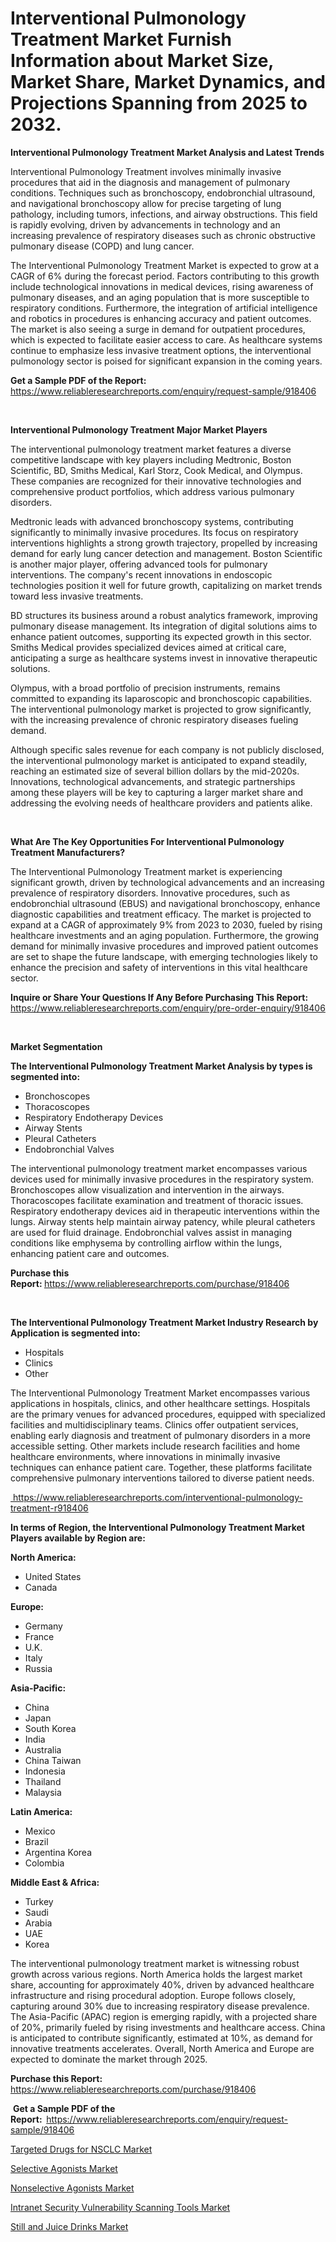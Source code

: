 <p><h1>Interventional Pulmonology Treatment Market Furnish Information about Market Size, Market Share, Market Dynamics, and Projections Spanning from 2025 to 2032.</h1></p><p><strong>Interventional Pulmonology Treatment Market Analysis and Latest Trends</strong></p>
<p><p>Interventional Pulmonology Treatment involves minimally invasive procedures that aid in the diagnosis and management of pulmonary conditions. Techniques such as bronchoscopy, endobronchial ultrasound, and navigational bronchoscopy allow for precise targeting of lung pathology, including tumors, infections, and airway obstructions. This field is rapidly evolving, driven by advancements in technology and an increasing prevalence of respiratory diseases such as chronic obstructive pulmonary disease (COPD) and lung cancer.</p><p>The Interventional Pulmonology Treatment Market is expected to grow at a CAGR of 6% during the forecast period. Factors contributing to this growth include technological innovations in medical devices, rising awareness of pulmonary diseases, and an aging population that is more susceptible to respiratory conditions. Furthermore, the integration of artificial intelligence and robotics in procedures is enhancing accuracy and patient outcomes. The market is also seeing a surge in demand for outpatient procedures, which is expected to facilitate easier access to care. As healthcare systems continue to emphasize less invasive treatment options, the interventional pulmonology sector is poised for significant expansion in the coming years.</p></p>
<p><strong>Get a Sample PDF of the Report:&nbsp;</strong> <a href="https://www.reliableresearchreports.com/enquiry/request-sample/918406?utm_campaign=33&utm_medium=2&utm_source=Github&utm_content=ia&utm_term=07032025&utm_id=interventional-pulmonology-treatment">https://www.reliableresearchreports.com/enquiry/request-sample/918406</a></p>
<p>&nbsp;</p>
<p><strong>Interventional Pulmonology Treatment Major Market Players</strong></p>
<p><p>The interventional pulmonology treatment market features a diverse competitive landscape with key players including Medtronic, Boston Scientific, BD, Smiths Medical, Karl Storz, Cook Medical, and Olympus. These companies are recognized for their innovative technologies and comprehensive product portfolios, which address various pulmonary disorders.</p><p>Medtronic leads with advanced bronchoscopy systems, contributing significantly to minimally invasive procedures. Its focus on respiratory interventions highlights a strong growth trajectory, propelled by increasing demand for early lung cancer detection and management. Boston Scientific is another major player, offering advanced tools for pulmonary interventions. The company's recent innovations in endoscopic technologies position it well for future growth, capitalizing on market trends toward less invasive treatments.</p><p>BD structures its business around a robust analytics framework, improving pulmonary disease management. Its integration of digital solutions aims to enhance patient outcomes, supporting its expected growth in this sector. Smiths Medical provides specialized devices aimed at critical care, anticipating a surge as healthcare systems invest in innovative therapeutic solutions.</p><p>Olympus, with a broad portfolio of precision instruments, remains committed to expanding its laparoscopic and bronchoscopic capabilities. The interventional pulmonology market is projected to grow significantly, with the increasing prevalence of chronic respiratory diseases fueling demand.</p><p>Although specific sales revenue for each company is not publicly disclosed, the interventional pulmonology market is anticipated to expand steadily, reaching an estimated size of several billion dollars by the mid-2020s. Innovations, technological advancements, and strategic partnerships among these players will be key to capturing a larger market share and addressing the evolving needs of healthcare providers and patients alike.</p></p>
<p>&nbsp;</p>
<p><strong>What Are The Key Opportunities For Interventional Pulmonology Treatment Manufacturers?</strong></p>
<p><p>The Interventional Pulmonology Treatment market is experiencing significant growth, driven by technological advancements and an increasing prevalence of respiratory disorders. Innovative procedures, such as endobronchial ultrasound (EBUS) and navigational bronchoscopy, enhance diagnostic capabilities and treatment efficacy. The market is projected to expand at a CAGR of approximately 9% from 2023 to 2030, fueled by rising healthcare investments and an aging population. Furthermore, the growing demand for minimally invasive procedures and improved patient outcomes are set to shape the future landscape, with emerging technologies likely to enhance the precision and safety of interventions in this vital healthcare sector.</p></p>
<p><strong>Inquire or Share Your Questions If Any Before Purchasing This Report:</strong> <a href="https://www.reliableresearchreports.com/enquiry/pre-order-enquiry/918406?utm_campaign=33&utm_medium=2&utm_source=Github&utm_content=ia&utm_term=07032025&utm_id=interventional-pulmonology-treatment">https://www.reliableresearchreports.com/enquiry/pre-order-enquiry/918406</a></p>
<p>&nbsp;</p>
<p><strong>Market Segmentation</strong></p>
<p><strong>The Interventional Pulmonology Treatment Market Analysis by types is segmented into:</strong></p>
<p><ul><li>Bronchoscopes</li><li>Thoracoscopes</li><li>Respiratory Endotherapy Devices</li><li>Airway Stents</li><li>Pleural Catheters</li><li>Endobronchial Valves</li></ul></p>
<p><p>The interventional pulmonology treatment market encompasses various devices used for minimally invasive procedures in the respiratory system. Bronchoscopes allow visualization and intervention in the airways. Thoracoscopes facilitate examination and treatment of thoracic issues. Respiratory endotherapy devices aid in therapeutic interventions within the lungs. Airway stents help maintain airway patency, while pleural catheters are used for fluid drainage. Endobronchial valves assist in managing conditions like emphysema by controlling airflow within the lungs, enhancing patient care and outcomes.</p></p>
<p><strong>Purchase this Report:&nbsp;</strong><a href="https://www.reliableresearchreports.com/purchase/918406?utm_campaign=33&utm_medium=2&utm_source=Github&utm_content=ia&utm_term=07032025&utm_id=interventional-pulmonology-treatment">https://www.reliableresearchreports.com/purchase/918406</a></p>
<p>&nbsp;</p>
<p><strong>The Interventional Pulmonology Treatment Market Industry Research by Application is segmented into:</strong></p>
<p><ul><li>Hospitals</li><li>Clinics</li><li>Other</li></ul></p>
<p><p>The Interventional Pulmonology Treatment Market encompasses various applications in hospitals, clinics, and other healthcare settings. Hospitals are the primary venues for advanced procedures, equipped with specialized facilities and multidisciplinary teams. Clinics offer outpatient services, enabling early diagnosis and treatment of pulmonary disorders in a more accessible setting. Other markets include research facilities and home healthcare environments, where innovations in minimally invasive techniques can enhance patient care. Together, these platforms facilitate comprehensive pulmonary interventions tailored to diverse patient needs.</p></p>
<p><a href="https://www.reliableresearchreports.com/interventional-pulmonology-treatment-r918406?utm_campaign=33&utm_medium=2&utm_source=Github&utm_content=ia&utm_term=07032025&utm_id=interventional-pulmonology-treatment">&nbsp;https://www.reliableresearchreports.com/interventional-pulmonology-treatment-r918406</a></p>
<p><strong>In terms of Region, the Interventional Pulmonology Treatment Market Players available by Region are:</strong></p>
<p>
    <p> <strong> North America: </strong>
        <ul>
            <li>United States</li>
            <li>Canada</li>
        </ul>
        </p> 
    <p> <strong> Europe: </strong>
        <ul>
            <li>Germany</li>
            <li>France</li>
            <li>U.K.</li>
            <li>Italy</li>
            <li>Russia</li>
        </ul>
        </p> 
    <p> <strong> Asia-Pacific: </strong>
        <ul>
            <li>China</li>
            <li>Japan</li>
            <li>South Korea</li>
            <li>India</li>
            <li>Australia</li>
            <li>China Taiwan</li>
            <li>Indonesia</li>
            <li>Thailand</li>
            <li>Malaysia</li>
        </ul>
        </p> 
    <p> <strong> Latin America: </strong>
        <ul>
            <li>Mexico</li>
            <li>Brazil</li>
            <li>Argentina Korea</li>
            <li>Colombia</li>
        </ul>
        </p> 
    <p> <strong> Middle East & Africa: </strong>
        <ul>
            <li>Turkey</li>
            <li>Saudi</li>
            <li>Arabia</li>
            <li>UAE</li>
            <li>Korea</li>
        </ul>
    </p>
    </p>
<p><p>The interventional pulmonology treatment market is witnessing robust growth across various regions. North America holds the largest market share, accounting for approximately 40%, driven by advanced healthcare infrastructure and rising procedural adoption. Europe follows closely, capturing around 30% due to increasing respiratory disease prevalence. The Asia-Pacific (APAC) region is emerging rapidly, with a projected share of 20%, primarily fueled by rising investments and healthcare access. China is anticipated to contribute significantly, estimated at 10%, as demand for innovative treatments accelerates. Overall, North America and Europe are expected to dominate the market through 2025.</p></p>
<p><strong>Purchase this Report: </strong><a href="https://www.reliableresearchreports.com/purchase/918406?utm_campaign=33&utm_medium=2&utm_source=Github&utm_content=ia&utm_term=07032025&utm_id=interventional-pulmonology-treatment">https://www.reliableresearchreports.com/purchase/918406</a></p>
<p>&nbsp;<strong>Get a Sample PDF of the Report:&nbsp;&nbsp;</strong><a href="https://www.reliableresearchreports.com/enquiry/request-sample/918406?utm_campaign=33&utm_medium=2&utm_source=Github&utm_content=ia&utm_term=07032025&utm_id=interventional-pulmonology-treatment">https://www.reliableresearchreports.com/enquiry/request-sample/918406</a></p>
<p><strong></strong></p>
<p><p><a href="https://github.com/aarajlyre/Market-Research-Report-List-1/blob/main/targeted-drugs-for-nsclc-market.md?utm_campaign=33&utm_medium=2&utm_source=Github&utm_content=ia&utm_term=07032025&utm_id=interventional-pulmonology-treatment">Targeted Drugs for NSCLC Market</a></p><p><a href="https://github.com/sawrovpipolo/Market-Research-Report-List-1/blob/main/selective-agonists-market.md?utm_campaign=33&utm_medium=2&utm_source=Github&utm_content=ia&utm_term=07032025&utm_id=interventional-pulmonology-treatment">Selective Agonists Market</a></p><p><a href="https://github.com/ritooesiaba/Market-Research-Report-List-1/blob/main/nonselective-agonists-market.md?utm_campaign=33&utm_medium=2&utm_source=Github&utm_content=ia&utm_term=07032025&utm_id=interventional-pulmonology-treatment">Nonselective Agonists Market</a></p><p><a href="https://github.com/nkbaroga/Market-Research-Report-List-1/blob/main/intranet-security-vulnerability-scanning-tools-market.md?utm_campaign=33&utm_medium=2&utm_source=Github&utm_content=ia&utm_term=07032025&utm_id=interventional-pulmonology-treatment">Intranet Security Vulnerability Scanning Tools Market</a></p><p><a href="https://github.com/elvutedipela/Market-Research-Report-List-1/blob/main/still-and-juice-drinks-market.md?utm_campaign=33&utm_medium=2&utm_source=Github&utm_content=ia&utm_term=07032025&utm_id=interventional-pulmonology-treatment">Still and Juice Drinks Market</a></p></p>